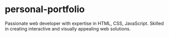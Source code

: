 # personal-portfolio
Passionate web developer with expertise in HTML, CSS, JavaScript. Skilled in creating interactive and visually appealing web solutions.
